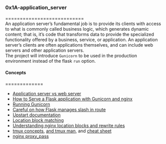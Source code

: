 ### 0x1A-application_server   
===========================      
An application server’s fundamental job is to provide its clients with access to what is commonly called business logic, which generates dynamic content; that is, it’s code that transforms data to provide the specialized functionality offered by a business, service, or application. An application server’s clients are often applications themselves, and can include web servers and other application servers.   
The project will introduce `Gunicorn` to be used in the production environment instead of the flask `run` option.    

#### Concepts   
=============     
* [Application server vs web server](https://www.nginx.com/resources/glossary/application-server-vs-web-server/)    
* [How to Serve a Flask application with Gunicorn and nginx](https://www.digitalocean.com/community/tutorials/how-to-serve-flask-applications-with-gunicorn-and-nginx-on-ubuntu-16-04)   
* [Running Gunicorn](https://docs.gunicorn.org/en/latest/run.html)   
* [Careful on how Flask manages slash in route](https://werkzeug.palletsprojects.com/en/0.14.x/routing/)
* [Upstart documentation](https://upstart.ubuntu.com/cookbook/)   
* [Location block matching](https://www.digitalocean.com/community/tutorials/understanding-nginx-server-and-location-block-selection-algorithms#matching-location-blocks)   
* [Understanding nginx location blocks and rewrite rules](http://blog.pixelastic.com/2013/09/27/understanding-nginx-location-blocks-rewrite-rules/)   
* [tmux concepts](https://tmuxguide.readthedocs.io/en/latest/tmux/tmux.html), [and tmux man](https://man7.org/linux/man-pages/man1/tmux.1.html), and [cheat sheet](https://tmuxcheatsheet.com/)   
* [nginx proxy_pass](http://nginx.org/en/docs/http/ngx_http_proxy_module.html#proxy_pass)
